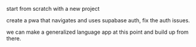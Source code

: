 start from scratch with a new project

create a pwa that navigates and uses supabase auth, fix the auth issues.

we can make a generalized language app at this point and build up from there.

